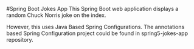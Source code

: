 #Spring Boot Jokes App
This Spring Boot web application displays a random Chuck Norris joke on the index.

However, this uses Java Based Spring Configurations.
The annotations based Spring Configuration project could be found in spring5-jokes-app repository.

